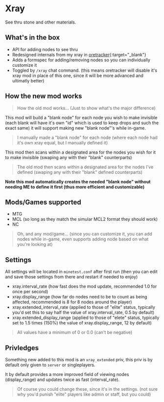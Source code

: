 # Xray

See thru stone and other materials.

## What's in the box

- API for adding nodes to see thru
- Redesigned internals from my xray in [oretracker](https://content.minetest.net/packages/ApolloX/oretracker/){:target="_blank"}
- Adds a formspec for adding/removing nodes so you can individually customize it
- Toggled by `/xray` chat command. (this means oretracker will disable it's xray mod in place of this one, since it will be more advanced and ultimatly better)

## How the new mod works

> How the old mod works... (Just to show what's the major difference)

This mod will build a "blank node" for each node you wish to make invisible (each blank will have it's own "id" which is used to keep drops and such the exact same) it will support making new "blank node"'s while in-game.

> I manually made a "blank node" for each node (where each node had it's own xray equal, but I manually defined it)

This mod then scans within a designated area for the nodes you wish for it to make invisible (swaping any with their "blank" counterparts)

> The old mod then scans within a designated area for the nodes I've defined (swaping any with their "blank" defined counterparts)

**Note this mod automatically creates the needed "blank node" without needing ME to define it first (thus more efficient and customizable)**

## Mods/Games supported

- MTG
- MCL (so long as they match the simular MCL2 format they should work)
- NC

> Oh, and any mod/game... (since you can customize it, you can add nodes while in-game, even supports adding node based on what you're looking at)

## Settings

All settings will be located in `minetest.conf` after first run (then you can edit and save those settings from there and restart if needed to enjoy)

- xray.interval_rate (how fast does the mod update, recommended 1.0 for once per second)
- xray.display_range (how far do nodes need to be to count as being affected, recommended is 8 for 8 nodes around the player)
- xray.extended_interval_rate (applied to those of "elite" status, typically you'd set this to say half the value of xray.interval_rate, 0.5 by default)
- xray.extended_display_range (applied to those of "elete" status, typically set to 1.5 times (150%) the value of xray.display_range, 12 by default)

> All values have a minimum of 0 or 0.0 (can't be negative)

## Privledges

Something new added to this mod is an `xray_extended` priv, this priv is by default only given to `server` or singleplayers.

It by default provides a more improved field of viewing nodes (display_range) and updates twice as fast (interval_rate).

> Of course you could change these, since it's in the settings. (not sure why you'd punish "elite" players like admin or staff, but you could)
